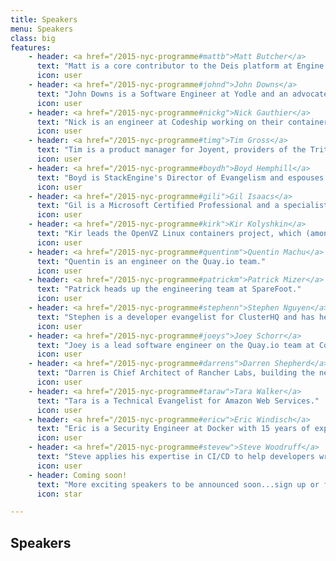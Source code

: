 ```yaml
---
title: Speakers
menu: Speakers
class: big
features:
    - header: <a href="/2015-nyc-programme#mattb">Matt Butcher</a>
      text: "Matt is a core contributor to the Deis platform at Engine Yard."
      icon: user
    - header: <a href="/2015-nyc-programme#johnd">John Downs</a>
      text: "John Downs is a Software Engineer at Yodle and an advocate for Continuous Delivery."
      icon: user
    - header: <a href="/2015-nyc-programme#nickg">Nick Gauthier</a>
      text: "Nick is an engineer at Codeship working on their container-based Continuous Integration and Delivery platform."
      icon: user
    - header: <a href="/2015-nyc-programme#timg">Tim Gross</a>
      text: "Tim is a product manager for Joyent, providers of the Triton Elastic Container Service."
      icon: user
    - header: <a href="/2015-nyc-programme#boydh">Boyd Hemphill</a>
      text: "Boyd is StackEngine's Director of Evangelism and espouses DevOps practices as they relate to Linux containers."
      icon: user
    - header: <a href="/2015-nyc-programme#gili">Gil Isaacs</a>
      text: "Gil is a Microsoft Certified Professional and a specialist in architecting Microsoft Azure solutions."
      icon: user
    - header: <a href="/2015-nyc-programme#kirk">Kir Kolyshkin</a>
      text: "Kir leads the OpenVZ Linux containers project, which (amongst other things) is the biggest contributor to LXC."
      icon: user
    - header: <a href="/2015-nyc-programme#quentinm">Quentin Machu</a>
      text: "Quentin is an engineer on the Quay.io team."
      icon: user
    - header: <a href="/2015-nyc-programme#patrickm">Patrick Mizer</a>
      text: "Patrick heads up the engineering team at SpareFoot."
      icon: user
    - header: <a href="/2015-nyc-programme#stephenn">Stephen Nguyen</a>
      text: "Stephen is a developer evangelist for ClusterHQ and has helped developers ship billions of stateless Docker containers."
      icon: user
    - header: <a href="/2015-nyc-programme#joeys">Joey Schorr</a>
      text: "Joey is a lead software engineer on the Quay.io team at CoreOS."
      icon: user
    - header: <a href="/2015-nyc-programme#darrens">Darren Shepherd</a>
      text: "Darren is Chief Architect of Rancher Labs, building the next generation of infrastructure orchestration technology."
      icon: user
    - header: <a href="/2015-nyc-programme#taraw">Tara Walker</a>
      text: "Tara is a Technical Evangelist for Amazon Web Services."
      icon: user
    - header: <a href="/2015-nyc-programme#ericw">Eric Windisch</a>
      text: "Eric is a Security Engineer at Docker with 15 years of experience in building hostile production compute environments."
      icon: user
    - header: <a href="/2015-nyc-programme#stevew">Steve Woodruff</a>
      text: "Steve applies his expertise in CI/CD to help developers write, commit, test and deploy code in a safe and rapid fashion."
      icon: user
    - header: Coming soon!
      text: "More exciting speakers to be announced soon...sign up or follow @DynInfraDays for details."
      icon: star

---
```


## Speakers